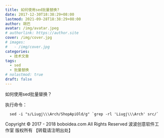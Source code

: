 ```yaml
---
title: 如何使用sed批量替换?
date: 2017-12-30T18:38:29+08:00
lastmod: 2021-09-28T18:38:29+08:00
author: 胡巴
avatar: /img/avatar.jpeg
# authorlink: https://author.site
cover: /img/cover.jpg
# images:
#   - /img/cover.jpg
categories:
  - 技术文章
tags:
  - sed
  - 批量替换
# nolastmod: true
draft: false
---
```


如何使用sed批量替换？

<!--more-->

执行命令：

      sed -i "s/Liugj\\\Arch/ShopApiOld/g" `grep -rl 'Liugj\\\Arch' src/`

<!--declare-declare-->

Copyright &copy; 2017 - 2018 boboidea.com All Rights Reserved 波波创意软件工作室 版权所有 【转载请注明出处】
